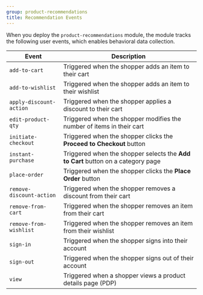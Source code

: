 ```yaml
---
group: product-recommendations
title: Recommendation Events
---
```


When you deploy the `product-recommendations` module, the module tracks the following user events, which enables behavioral data collection.

Event |Description
--- | ---
`add-to-cart` | Triggered when the shopper adds an item to their cart
`add-to-wishlist` | Triggered when the shopper adds an item to their wishlist
`apply-discount-action` | Triggered when the shopper applies a discount to their cart
`edit-product-qty` | Triggered when the shopper modifies the number of items in their cart
`initiate-checkout` | Triggered when the shopper clicks the **Proceed to Checkout** button
`instant-purchase` | Triggered when the shopper selects the **Add to Cart** button on a category page
`place-order` | Triggered when the shopper clicks the **Place Order** button
`remove-discount-action` | Triggered when the shopper removes a discount from their cart
`remove-from-cart` | Triggered when the shopper removes an item from their cart
`remove-from-wishlist` | Triggered when the shopper removes an item from their wishlist
`sign-in` | Triggered when the shopper signs into their account
`sign-out` | Triggered when the shopper signs out of their account
`view` | Triggered when a shopper views a product details page (PDP)
